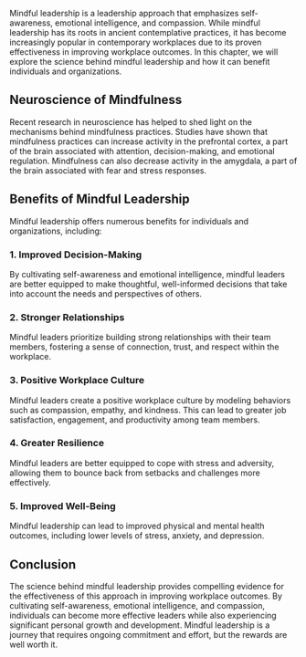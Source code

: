 
Mindful leadership is a leadership approach that emphasizes self-awareness, emotional intelligence, and compassion. While mindful leadership has its roots in ancient contemplative practices, it has become increasingly popular in contemporary workplaces due to its proven effectiveness in improving workplace outcomes. In this chapter, we will explore the science behind mindful leadership and how it can benefit individuals and organizations.

Neuroscience of Mindfulness
---------------------------

Recent research in neuroscience has helped to shed light on the mechanisms behind mindfulness practices. Studies have shown that mindfulness practices can increase activity in the prefrontal cortex, a part of the brain associated with attention, decision-making, and emotional regulation. Mindfulness can also decrease activity in the amygdala, a part of the brain associated with fear and stress responses.

Benefits of Mindful Leadership
------------------------------

Mindful leadership offers numerous benefits for individuals and organizations, including:

### 1. Improved Decision-Making

By cultivating self-awareness and emotional intelligence, mindful leaders are better equipped to make thoughtful, well-informed decisions that take into account the needs and perspectives of others.

### 2. Stronger Relationships

Mindful leaders prioritize building strong relationships with their team members, fostering a sense of connection, trust, and respect within the workplace.

### 3. Positive Workplace Culture

Mindful leaders create a positive workplace culture by modeling behaviors such as compassion, empathy, and kindness. This can lead to greater job satisfaction, engagement, and productivity among team members.

### 4. Greater Resilience

Mindful leaders are better equipped to cope with stress and adversity, allowing them to bounce back from setbacks and challenges more effectively.

### 5. Improved Well-Being

Mindful leadership can lead to improved physical and mental health outcomes, including lower levels of stress, anxiety, and depression.

Conclusion
----------

The science behind mindful leadership provides compelling evidence for the effectiveness of this approach in improving workplace outcomes. By cultivating self-awareness, emotional intelligence, and compassion, individuals can become more effective leaders while also experiencing significant personal growth and development. Mindful leadership is a journey that requires ongoing commitment and effort, but the rewards are well worth it.

